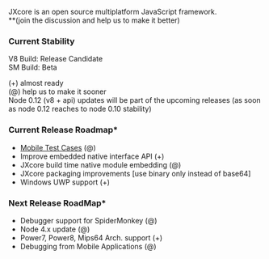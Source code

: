 
JXcore is an open source multiplatform JavaScript framework.  
**(join the discussion and help us to make it better)

### Current Stability
V8 Build: Release Candidate  
SM Build: Beta

(+) almost ready  
(@) help us to make it sooner  
Node 0.12 (v8 + api) updates will be part of the upcoming releases (as soon as node 0.12 reaches to node 0.10 stability) 

### Current Release Roadmap*
* [Mobile Test Cases](https://github.com/jxcore/jxcore/blob/master/doc/TODO%20-%20Testing.md) (@)
* Improve embedded native interface API (+)
* JXcore build time native module embedding (@)
* JXcore packaging improvements [use binary only instead of base64]
* Windows UWP support (+)

### Next Release RoadMap*
* Debugger support for SpiderMonkey (@)
* Node 4.x update (@)
* Power7, Power8, Mips64 Arch. support (+)
* Debugging from Mobile Applications (@)

